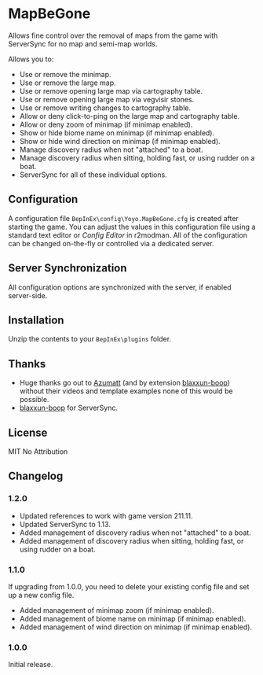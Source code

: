 # MapBeGone

Allows fine control over the removal of maps from the game with ServerSync for no map and semi-map worlds.

Allows you to:
* Use or remove the minimap.
* Use or remove the large map.
* Use or remove opening large map via cartography table.
* Use or remove opening large map via vegvisir stones.
* Use or remove writing changes to cartography table.
* Allow or deny click-to-ping on the large map and cartography table.
* Allow or deny zoom of minimap (if minimap enabled).
* Show or hide biome name on minimap (if minimap enabled).
* Show or hide wind direction on minimap (if minimap enabled).
* Manage discovery radius when not "attached" to a boat.
* Manage discovery radius when sitting, holding fast, or using rudder on a boat.
* ServerSync for all of these individual options.


## Configuration
A configuration file ``BepInEx\config\Yoyo.MapBeGone.cfg`` is created after starting the game. You can adjust the values in this configuration file using a standard text editor or *Config Editor* in r2modman. All of the configuration can be changed on-the-fly or controlled via a dedicated server.


## Server Synchronization
All configuration options are synchronized with the server, if enabled server-side.


## Installation
Unzip the contents to your ``BepInEx\plugins`` folder.


## Thanks

* Huge thanks go out to [Azumatt](https://valheim.thunderstore.io/package/Azumatt/) (and by extension [blaxxun-boop](https://github.com/blaxxun-boop)) without their videos and template examples none of this would be possible.
* [blaxxun-boop](https://github.com/blaxxun-boop) for ServerSync.


## License

MIT No Attribution


## Changelog

### 1.2.0

* Updated references to work with game version 211.11.
* Updated ServerSync to 1.13.
* Added management of discovery radius when not "attached" to a boat.
* Added management of discovery radius when sitting, holding fast, or using rudder on a boat.


### 1.1.0
If upgrading from 1.0.0, you need to delete your existing config file and set up a new config file.

* Added management of minimap zoom (if minimap enabled).
* Added management of biome name on minimap (if minimap enabled).
* Added management of wind direction on minimap (if minimap enabled).


### 1.0.0
Initial release.